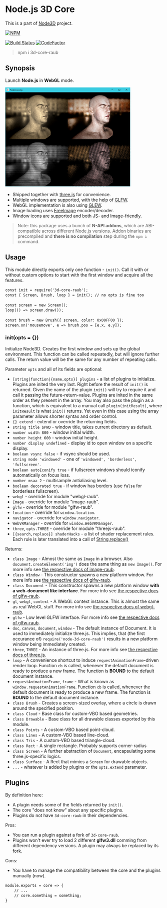 
# Node.js 3D Core

This is a part of [Node3D](https://github.com/node-3d) project.

[![NPM](https://nodei.co/npm/3d-core-raub.png?compact=true)](https://www.npmjs.com/package/3d-core-raub)

[![Build Status](https://api.travis-ci.com/node-3d/3d-core-raub.svg?branch=master)](https://travis-ci.com/node-3d/3d-core-raub)
[![CodeFactor](https://www.codefactor.io/repository/github/node-3d/3d-core-raub/badge)](https://www.codefactor.io/repository/github/node-3d/3d-core-raub)

> npm i 3d-core-raub


## Synopsis

Launch **Node.js** in **WebGL** mode.

![Example](examples/screenshot.png)

* Shipped together with [three.js](https://github.com/mrdoob/three.js) for convenience.
* Multiple windows are supported, with the help of [GLFW](http://www.glfw.org/).
* WebGL implementation is also using [GLEW](http://glew.sourceforge.net/).
* Image loading uses [FreeImage](http://freeimage.sourceforge.net/) encoder/decoder.
* Window icons are supported and both JS- and Image-friendly.

> Note: this package uses a bunch of **N-API addons**, which are ABI-compatible across
different Node.js versions. Addon binaries are precompiled and **there is no compilation**
step during the `npm i` command.


## Usage

This module directly exports only one function - `init()`. Call it with or without
custom options to start with the first window and acquire all the features.

```
const init = require('3d-core-raub');
const { Screen, Brush, loop } = init(); // no opts is fine too

const screen = new Screen();
loop(() => screen.draw());

const brush = new Brush({ screen, color: 0x00FF00 });
screen.on('mousemove', e => brush.pos = [e.x, e.y]);
```

### init(opts = {})

Initialize Node3D. Creates the first window and sets up the global environment.
This function can be called repeatedly, but will ignore further calls.
The return value will be the same for any number of repeating calls.

Parameter `opts` and all of its fields are optional:

* `[string|function|{name,opts}] plugins` - a list of plugins to initialize.
	Plugins are inited the very last. Right before the result of `init()` is returned.
	Given the name of the plugin `init()` will try to require it and call it passing
	the future-return-value. Plugins are inited in the same order as they present in the
	array. You may also pass the plugin as a function, which is equivalent to a manual
	call `plugin(initResult)`, where `initResult` is what `init()` returns. Yet even
	in this case using the array parameter allows shorter syntax and order control.
* `{} extend` - extend or override the returning fields.
* `string title $PWD` - window title, takes current directory as default.
* `number width 800` - window initial width.
* `number height 600` - window initial height.
* `number display undefined` - display id to open window on a specific display.
* `boolean vsync false` - if vsync should be used.
* `string mode 'windowed'` - one of `'windowed', 'borderless', 'fullscreen'`.
* `boolean autoIconify true` - if fullscreen windows should iconify automatically on focus loss.
* `number msaa 2` - multisample antialiasing level.
* `boolean decorated true` - if window has borders (use `false` for borderless fullscreen).
* `webgl` - override for module "webgl-raub".
* `Image` - override for module "image-raub".
* `glfw` - override for module "glfw-raub".
* `location` - override for `window.location`.
* `navigator` - override for `window.navigator`.
* `WebVRManager` - override for `window.WebVRManager`.
* `three`, `opts.THREE` - override for module "threejs-raub".
* `[{search,replace}] shaderHacks` - a list of shader replacement rules. Each rule is later
	translated into a call of
	[String.replace()](https://developer.mozilla.org/en-US/docs/Web/JavaScript/Reference/Global_Objects/String/replace)


Returns:

* `class Image` - Almost the same as `Image` in a browser. Also `document.createElement('img')`
	does the same thing as `new Image()`. For more info see
	[the respective docs of image-raub](https://github.com/node-3d/image-raub#image-for-nodejs).
* `class Window` - This constructor spawns a new platform window.
	For more info see
	[the respective docs of glfw-raub](https://github.com/node-3d/glfw-raub#class-window).
* `class Document` - This constructor spawns a new platform window **with a web-document like interface**.
	For more info see
	[the respective docs of glfw-raub](https://github.com/node-3d/glfw-raub#class-document).
* `gl`, `webgl`, `context` - A WebGL context instance. This is almost the same as real WebGL stuff.
	For more info see
	[the respective docs of webgl-raub](https://github.com/node-3d/webgl-raub#webgl-for-nodejs).
* `glfw` - Low level GLFW interface. For more info see
[the respective docs of glfw-raub](https://github.com/node-3d/glfw-raub#glfw-for-nodejs).
* `doc`, `canvas`, `document`, `window` - The default instance of Document.
	It is used to immediately initialize three.js.
	This implies, that (the first occurance of) `require('node-3d-core-raub')`
	results in a new platform window being immediately created.
* `three`, `THREE` - An instance of three.js. For more info see
	[the respective docs of three.js](https://github.com/mrdoob/three.js/#threejs).
* `loop` - A convenience shortcut to induce `requestAnimationFrame`-driven render loop.
Function `cb` is called, whenever the default document is ready to produce a new
frame. The function is **BOUND** to the default document instance.
* `requestAnimationFrame`, `frame` - What is known as `window.requestAnimationFrame`.
Function `cb` is called, whenever the default document is ready to produce a new
frame. The function is **BOUND** to the default document instance.
* `class Brush` - Creates a screen-sized overlay, where a circle is drawn around the
	specified position.
* `class Cloud` - Base class for custom-VBO based geometries.
* `class Drawable` - Base class for all drawable classes exported by this module.
* `class Points` - A custom-VBO based point-cloud.
* `class Lines` - A custom-VBO based line-cloud.
* `class Tris` - A custom-VBO based triangle-cloud.
* `class Rect` - A single rectangle. Probably supports corner-radius
* `class Screen` - A further abstraction of `Document`, encapsulating some
	three.js-specific logics.
* `class Surface` - A Rect that mimics a `Screen` for drawable objects.
* `...` - whatever is added by plugins or the `opts.extend` parameter.


## Plugins

By definition here:
* A plugin needs some of the fields returned by `init()`.
* The core "does not know" about any specific plugins.
* Plugins do not have `3d-core-raub` in their dependencies.

Pros:
* You can run a plugin against a fork of `3d-core-raub`.
* Plugins won't ever try to load 2 different **glfw3.dll** comming from different
	dependency versions.
A plugin may always be replaced by its fork.

Cons:
* You have to manage the compatibility between the core and the plugins manually (now).


```
module.exports = core => {
	// ...
	// core.something = something;
}
```
